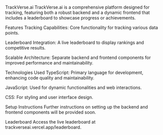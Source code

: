 TrackVerse.ai
TrackVerse.ai is a comprehensive platform designed for tracking, featuring both a robust backend and a dynamic frontend that includes a leaderboard to showcase progress or achievements.

Features
Tracking Capabilities: Core functionality for tracking various data points.

Leaderboard Integration: A live leaderboard to display rankings and competitive results.

Scalable Architecture: Separate backend and frontend components for improved performance and maintainability.

Technologies Used
TypeScript: Primary language for development, enhancing code quality and maintainability.

JavaScript: Used for dynamic functionalities and web interactions.

CSS: For styling and user interface design.

Setup Instructions
Further instructions on setting up the backend and frontend components will be provided soon.

Leaderboard
Access the live leaderboard at trackverseai.vercel.app/leaderboard.